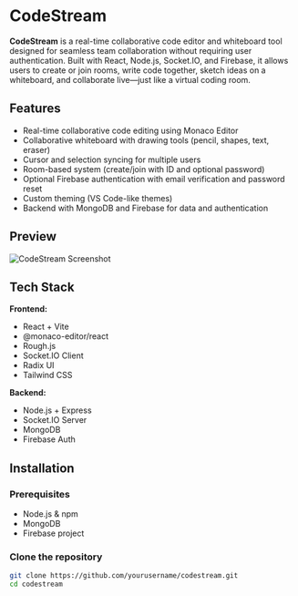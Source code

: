 # CodeStream

**CodeStream** is a real-time collaborative code editor and whiteboard tool designed for seamless team collaboration without requiring user authentication. Built with React, Node.js, Socket.IO, and Firebase, it allows users to create or join rooms, write code together, sketch ideas on a whiteboard, and collaborate live—just like a virtual coding room.

## Features

- Real-time collaborative code editing using Monaco Editor
- Collaborative whiteboard with drawing tools (pencil, shapes, text, eraser)
- Cursor and selection syncing for multiple users
- Room-based system (create/join with ID and optional password)
- Optional Firebase authentication with email verification and password reset
- Custom theming (VS Code-like themes)
- Backend with MongoDB and Firebase for data and authentication

## Preview

![CodeStream Screenshot](TODO:add-screenshot-link)

## Tech Stack

**Frontend:**
- React + Vite
- @monaco-editor/react
- Rough.js
- Socket.IO Client
- Radix UI
- Tailwind CSS

**Backend:**
- Node.js + Express
- Socket.IO Server
- MongoDB
- Firebase Auth

## Installation

### Prerequisites
- Node.js & npm
- MongoDB
- Firebase project

### Clone the repository
```bash
git clone https://github.com/yourusername/codestream.git
cd codestream
